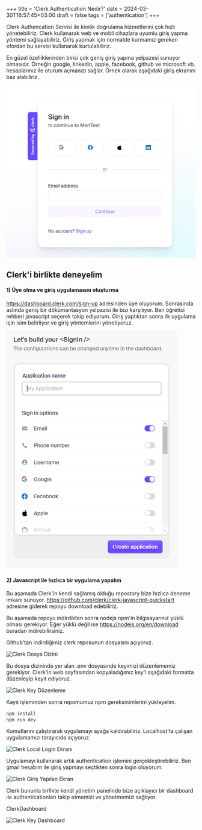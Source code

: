 +++
title = 'Clerk Authentication Nedir?'
date = 2024-03-30T16:57:45+03:00
draft = false
tags = ['authentication']
+++


Clerk Authencation Servisi ile kimlik doğrulama hizmetlerini çok hızlı yönetebiliriz. Clerk kullanarak web ve mobil cihazlara uyumlu giriş yapma yöntemi sağlayabiliriz.
Giriş yapmak için normalde kurmamız gereken efordan bu servisi kullanarak kurtulabiliriz. 

En güzel özelliklerinden birisi çok geniş giriş yapma yelpazesi sunuyor olmasıdır. Örneğin google, linkedin, apple, facebook, github ve microsoft vb. hesaplarınız ile oturum açmanızı sağlar. Örnek olarak aşağıdaki giriş ekranını baz alabiliriz.

![Clerk Authentication](/images/clerk-authentication-nedir/clerk-authentication.png)

## Clerk'i birlikte deneyelim

#### 1) Üye olma ve giriş uygulamasını oluşturma

https://dashboard.clerk.com/sign-up adresinden üye oluyorum. Sonrasında aslında geniş bir dökümantasyon yelpazisi ile bizi karşılıyor.
Ben öğretici rehberi javascript seçerek takip ediyorum. Giriş yaptıktan sonra ilk uygulama için isim belirliyor ve giriş yöntemlerini yönetiyoruz.


![Clerk Authentication](/images/clerk-authentication-nedir/Build%20SignIn.png)


#### 2) Javascript ile hızlıca bir uygulama yapalım


Bu aşamada Clerk'in kendi sağlamış olduğu repostory bize hızlıca deneme imkanı sunuyor.
https://github.com/clerk/clerk-javascript-quickstart adresine giderek repoyu download edebiliriz.


Bu aşamada repoyu indirdikten sonra nodejs npm'in bilgisayarınız yüklü olması gerekiyor.
Eğer yüklü değil ise https://nodejs.org/en/download buradan indirebilirsiniz.


Github'tan indirdiğimiz clerk reposunun dosyasını açıyoruz.

![Clerk Dosya Dizini](/images/clerk-authentication-nedir/dosyaDizini.png)

Bu dosya dizininde yer alan .env dosyasınde keyimizi düzenlememiz gerekiyor.
Clerk'in web sayfasından kopyaladığımız key'i aşağıdaki formatta düzenleyip kayıt ediyoruz.


![Clerk Key Düzenleme](/images/clerk-authentication-nedir/key.png)

Kayıt işleminden sonra repomumuz npm gereksinimlerini yükleyelim.

```
npm install
npm run dev
```

Komutlarını çalıştırarak uygulamayı ayağa kaldırabiliriz. Localhost'ta çalışan uygulamamızı tarayıcıda açıyoruz.

![Clerk Local Login Ekranı](/images/clerk-authentication-nedir/LocalLoginEkranı.png)

Uygulamayı kullanarak artık authentication işlemini gerçekleştirebiliriz. Ben gmail hesabım ile giriş yapmayı seçtikten sonra login oluyorum.

![Clerk Giriş Yapılan Ekran](/images/clerk-authentication-nedir/GirisYapilanEkran.png)


Clerk bununla birlikte kendi yönetim panelinde bize açıklayıcı bir dashboard ile authenticationları takip etmemizi ve yönetmemizi sağlıyor.

ClerkDashboard

![Clerk Key Dashboard](/images/clerk-authentication-nedir/ClerkDashboard.png)